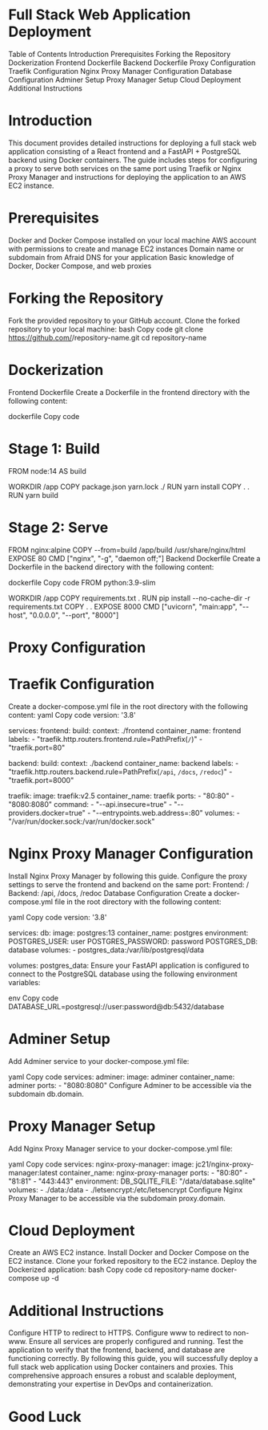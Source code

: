 # Full Stack Web Application Deployment
Table of Contents
Introduction
Prerequisites
Forking the Repository
Dockerization
Frontend Dockerfile
Backend Dockerfile
Proxy Configuration
Traefik Configuration
Nginx Proxy Manager Configuration
Database Configuration
Adminer Setup
Proxy Manager Setup
Cloud Deployment
Additional Instructions

# Introduction
This document provides detailed instructions for deploying a full stack web application consisting of a React frontend and a FastAPI + PostgreSQL backend using Docker containers. The guide includes steps for configuring a proxy to serve both services on the same port using Traefik or Nginx Proxy Manager and instructions for deploying the application to an AWS EC2 instance.

# Prerequisites
Docker and Docker Compose installed on your local machine
AWS account with permissions to create and manage EC2 instances
Domain name or subdomain from Afraid DNS for your application
Basic knowledge of Docker, Docker Compose, and web proxies
# Forking the Repository
Fork the provided repository to your GitHub account.
Clone the forked repository to your local machine:
bash
Copy code
git clone https://github.com/<your-username>/repository-name.git
cd repository-name
# Dockerization
Frontend Dockerfile
Create a Dockerfile in the frontend directory with the following content:

dockerfile
Copy code
# Stage 1: Build
FROM node:14 AS build

WORKDIR /app
COPY package.json yarn.lock ./
RUN yarn install
COPY . .
RUN yarn build

# Stage 2: Serve
FROM nginx:alpine
COPY --from=build /app/build /usr/share/nginx/html
EXPOSE 80
CMD ["nginx", "-g", "daemon off;"]
Backend Dockerfile
Create a Dockerfile in the backend directory with the following content:

dockerfile
Copy code
FROM python:3.9-slim

WORKDIR /app
COPY requirements.txt .
RUN pip install --no-cache-dir -r requirements.txt
COPY . .
EXPOSE 8000
CMD ["uvicorn", "main:app", "--host", "0.0.0.0", "--port", "8000"]
# Proxy Configuration
# Traefik Configuration
Create a docker-compose.yml file in the root directory with the following content:
yaml
Copy code
version: '3.8'

services:
  frontend:
    build:
      context: ./frontend
    container_name: frontend
    labels:
      - "traefik.http.routers.frontend.rule=PathPrefix(`/`)"
      - "traefik.port=80"

  backend:
    build:
      context: ./backend
    container_name: backend
    labels:
      - "traefik.http.routers.backend.rule=PathPrefix(`/api`, `/docs`, `/redoc`)"
      - "traefik.port=8000"

  traefik:
    image: traefik:v2.5
    container_name: traefik
    ports:
      - "80:80"
      - "8080:8080"
    command:
      - "--api.insecure=true"
      - "--providers.docker=true"
      - "--entrypoints.web.address=:80"
    volumes:
      - "/var/run/docker.sock:/var/run/docker.sock"
# Nginx Proxy Manager Configuration
Install Nginx Proxy Manager by following this guide.
Configure the proxy settings to serve the frontend and backend on the same port:
Frontend: /
Backend: /api, /docs, /redoc
Database Configuration
Create a docker-compose.yml file in the root directory with the following content:

yaml
Copy code
version: '3.8'

services:
  db:
    image: postgres:13
    container_name: postgres
    environment:
      POSTGRES_USER: user
      POSTGRES_PASSWORD: password
      POSTGRES_DB: database
    volumes:
      - postgres_data:/var/lib/postgresql/data

volumes:
  postgres_data:
Ensure your FastAPI application is configured to connect to the PostgreSQL database using the following environment variables:

env
Copy code
DATABASE_URL=postgresql://user:password@db:5432/database
# Adminer Setup
Add Adminer service to your docker-compose.yml file:

yaml
Copy code
services:
  adminer:
    image: adminer
    container_name: adminer
    ports:
      - "8080:8080"
Configure Adminer to be accessible via the subdomain db.domain.

# Proxy Manager Setup
Add Nginx Proxy Manager service to your docker-compose.yml file:

yaml
Copy code
services:
  nginx-proxy-manager:
    image: jc21/nginx-proxy-manager:latest
    container_name: nginx-proxy-manager
    ports:
      - "80:80"
      - "81:81"
      - "443:443"
    environment:
      DB_SQLITE_FILE: "/data/database.sqlite"
    volumes:
      - ./data:/data
      - ./letsencrypt:/etc/letsencrypt
Configure Nginx Proxy Manager to be accessible via the subdomain proxy.domain.

# Cloud Deployment
Create an AWS EC2 instance.
Install Docker and Docker Compose on the EC2 instance.
Clone your forked repository to the EC2 instance.
Deploy the Dockerized application:
bash
Copy code
cd repository-name
docker-compose up -d
# Additional Instructions
Configure HTTP to redirect to HTTPS.
Configure www to redirect to non-www.
Ensure all services are properly configured and running.
Test the application to verify that the frontend, backend, and database are functioning correctly.
By following this guide, you will successfully deploy a full stack web application using Docker containers and proxies. This comprehensive approach ensures a robust and scalable deployment, demonstrating your expertise in DevOps and containerization.

# Good Luck
